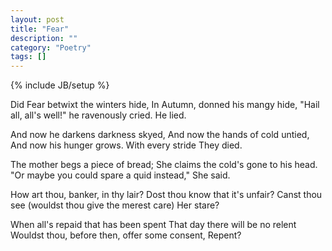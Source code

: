```yaml
---
layout: post
title: "Fear"
description: ""
category: "Poetry"
tags: []
---
```

{% include JB/setup %}

Did Fear betwixt the winters hide, 
In Autumn, donned his mangy hide, 
"Hail all, all's well!" he ravenously cried. 
He lied. 

And now he darkens darkness skyed, 
And now the hands of cold untied, 
And now his hunger grows. With every stride 
They died. 

The mother begs a piece of bread; 
She claims the cold's gone to his head. 
"Or maybe you could spare a quid instead," 
She said. 

How art thou, banker, in thy lair? 
Dost thou know that it's unfair? 
Canst thou see (wouldst thou give the merest care) 
Her stare? 

When all's repaid that has been spent 
That day there will be no relent 
Wouldst thou, before then, offer some consent, 
Repent?
